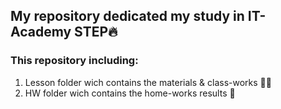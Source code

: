 ## My repository dedicated my study in IT-Academy STEP🔥

### This repository including:

1. Lesson folder wich contains the materials & class-works 👨‍🏫
2. HW folder wich contains the home-works results 🧟
